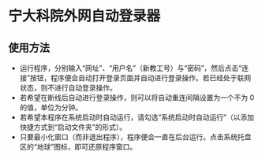 # 宁大科院外网自动登录器
## 使用方法
- 运行程序，分别输入“网址”、“用户名”（新教工号）与“密码”，然后点击“连接”按钮，程序便会自动打开登录页面并自动进行登录操作。若已经处于联网状态，则不进行自动登录操作。
- 若希望在断线后自动进行登录操作，则可以将自动重连间隔设置为一个不为 0 的值，单位为分钟。
- 若希望本程序在系统启动时自动运行，请勾选“系统启动时自动运行”（以添加快捷方式到“启动文件夹”的形式）。
- 只要最小化窗口（而非退出程序），程序便会一直在后台运行。点击系统托盘区的“地球”图标，即可还原程序窗口。
